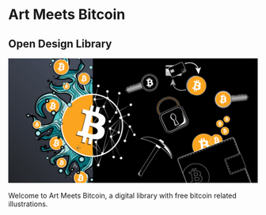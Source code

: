 <h1>Art Meets Bitcoin</h1>
<h2>Open Design Library</h2>
<img src="https://github.com/AlexaAker/artmeetsbitcoin/blob/master/images/home/open-design-library.jpg" alt="Art Meets Bitcoin Open Library" title="Art Meets Bitcoin Open Library"/>
<p>Welcome to Art Meets Bitcoin, a digital library with free bitcoin related illustrations.</p>
